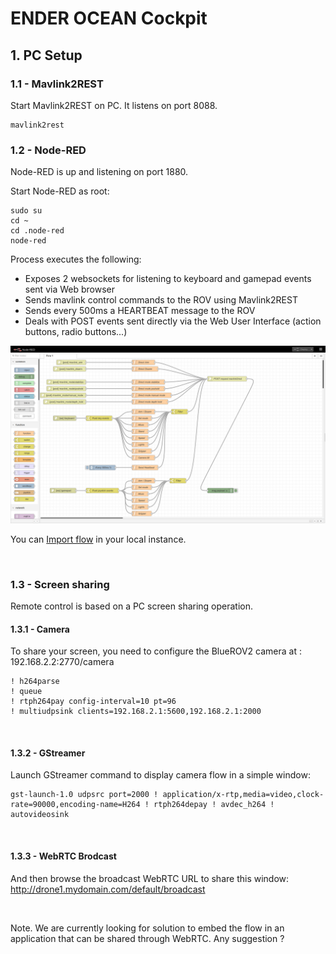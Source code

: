 # ENDER OCEAN Cockpit

## 1. PC Setup

### 1.1 - Mavlink2REST

Start Mavlink2REST on PC. It listens on port 8088.

	mavlink2rest


### 1.2 - Node-RED

Node-RED is up and listening on port 1880. 

Start Node-RED as root:

	sudo su
	cd ~
	cd .node-red
	node-red

Process executes the following:
* Exposes 2 websockets for listening to keyboard and gamepad events sent via Web browser
* Sends mavlink control commands to the ROV using Mavlink2REST
* Sends every 500ms a HEARTBEAT message to the ROV
* Deals with POST events sent directly via the Web User Interface (action buttons, radio buttons...)

![ENDER OCEAN Cockpit Node-RED](https://github.com/enderocean/cockpit/raw/main/img/snapshot_nodered.png "ENDER OCEAN Cockpit Node-RED")

You can [Import flow](https://raw.githubusercontent.com/enderocean/cockpit/main/nodered/flows.json) in your local instance.


<br>

### 1.3 - Screen sharing

Remote control is based on a PC screen sharing operation. 

#### 1.3.1 - Camera

To share your screen, you need to configure the BlueROV2 camera at : 192.168.2.2:2770/camera

	! h264parse
	! queue
	! rtph264pay config-interval=10 pt=96
	! multiudpsink clients=192.168.2.1:5600,192.168.2.1:2000

<br>


#### 1.3.2 - GStreamer

Launch GStreamer command to display camera flow in a simple window:

	gst-launch-1.0 udpsrc port=2000 ! application/x-rtp,media=video,clock-rate=90000,encoding-name=H264 ! rtph264depay ! avdec_h264 ! autovideosink

<br>


#### 1.3.3 - WebRTC Brodcast

And then browse the broadcast WebRTC URL to share this window: http://drone1.mydomain.com/default/broadcast

<br>

Note. We are currently looking for solution to embed the flow in an application that can be shared through WebRTC. Any suggestion ?


